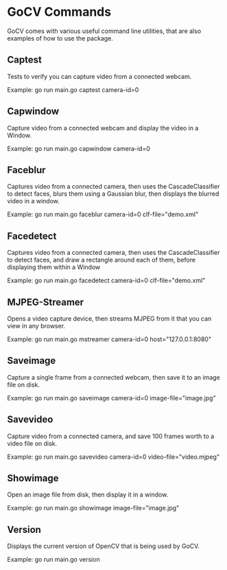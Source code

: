 # GoCV Commands

GoCV comes with various useful command line utilities, that are also examples of how to use the package.

## Captest

Tests to verify you can capture video from a connected webcam.

Example: go run main.go captest camera-id=0

## Capwindow

Capture video from a connected webcam and display the video in a Window.

Example: go run main.go capwindow camera-id=0

## Faceblur

Captures video from a connected camera, then uses the CascadeClassifier to detect faces, blurs them using a Gaussian blur, then displays the blurred video in a window.

Example: go run main.go faceblur camera-id=0 clf-file="demo.xml"

## Facedetect

Captures video from a connected camera, then uses the CascadeClassifier to detect faces, and draw a rectangle around each of them, before displaying them within a Window

Example: go run main.go facedetect camera-id=0 clf-file="demo.xml"

## MJPEG-Streamer

Opens a video capture device, then streams MJPEG from it that you can view in any browser.

Example: go run main.go mstreamer camera-id=0 host="127.0.0.1:8080"

## Saveimage

Capture a single frame from a connected webcam, then save it to an image file on disk.

Example: go run main.go saveimage camera-id=0 image-file="image.jpg"

## Savevideo

Capture video from a connected camera, and save 100 frames worth to a video file on disk.

Example: go run main.go savevideo camera-id=0 video-file="video.mjpeg"

## Showimage

Open an image file from disk, then display it in a window.

Example: go run main.go showimage image-file="image.jpg"

## Version

Displays the current version of OpenCV that is being used by GoCV.

Example: go run main.go version
